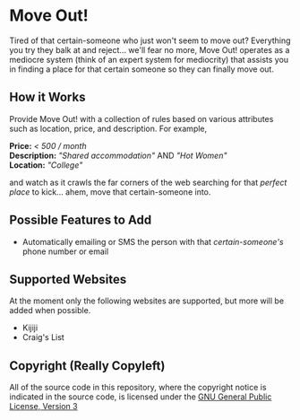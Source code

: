 Move Out!
===========

Tired of that certain-someone who just won't seem to move out? Everything you try they balk at and
reject... we'll fear no more, Move Out! operates as a mediocre system (think of an expert system for
mediocrity) that assists you in finding a place for that certain someone so they can finally move out.


How it Works
--------------

Provide Move Out! with a collection of rules based on various attributes such as location, price, and
description. For example,  

**Price:** *< 500 / month*  
**Description:** *"Shared accommodation"* AND *"Hot Women"*  
**Location:** *"College"*  

and watch as it crawls the far corners of the web searching for that *perfect place*
to kick... ahem, move that certain-someone into.


Possible Features to Add
--------------------------

* Automatically emailing or SMS the person with that *certain-someone's* phone number or email


Supported Websites
--------------------

At the moment only the following websites are supported, but more will be added when possible.

* Kijiji
* Craig's List


Copyright (Really Copyleft)
---------------------------

All of the source code in this repository, where the copyright notice is indicated in the source
code, is licensed under the [GNU General Public License, Version 3](http://www.gnu.org/licenses/gpl.html)
